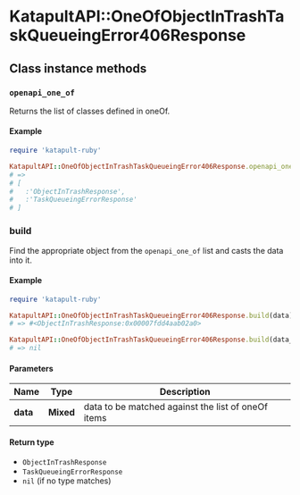 # KatapultAPI::OneOfObjectInTrashTaskQueueingError406Response

## Class instance methods

### `openapi_one_of`

Returns the list of classes defined in oneOf.

#### Example

```ruby
require 'katapult-ruby'

KatapultAPI::OneOfObjectInTrashTaskQueueingError406Response.openapi_one_of
# =>
# [
#   :'ObjectInTrashResponse',
#   :'TaskQueueingErrorResponse'
# ]
```

### build

Find the appropriate object from the `openapi_one_of` list and casts the data into it.

#### Example

```ruby
require 'katapult-ruby'

KatapultAPI::OneOfObjectInTrashTaskQueueingError406Response.build(data)
# => #<ObjectInTrashResponse:0x00007fdd4aab02a0>

KatapultAPI::OneOfObjectInTrashTaskQueueingError406Response.build(data_that_doesnt_match)
# => nil
```

#### Parameters

| Name | Type | Description |
| ---- | ---- | ----------- |
| **data** | **Mixed** | data to be matched against the list of oneOf items |

#### Return type

- `ObjectInTrashResponse`
- `TaskQueueingErrorResponse`
- `nil` (if no type matches)

